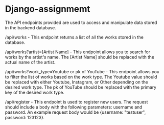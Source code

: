 # Django-assignmemt
The API endpoints provided are used to access and manipulate data stored in the backend database.

/api/works - This endpoint returns a list of all the works stored in the database.

/api/works?artist=[Artist Name] - This endpoint allows you to search for works by the artist's name. The [Artist Name] should be replaced with the actual name of the artist.

/api/works?work_type=Youtube or pk of YouTube - This endpoint allows you to filter the list of works based on the work type. The Youtube value should be replaced with either Youtube, Instagram, or Other depending on the desired work type. The pk of YouTube should be replaced with the primary key of the desired work type.

/api/register - This endpoint is used to register new users. The request should include a body with the following parameters: username and password. An example request body would be {username: "testuser", password: 123123}.
